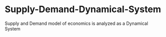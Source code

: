 # Supply-Demand-Dynamical-System
Supply and Demand model of economics is analyzed as a Dynamical System
